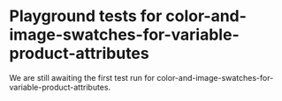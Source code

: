 # Playground tests for color-and-image-swatches-for-variable-product-attributes
We are still awaiting the first test run for color-and-image-swatches-for-variable-product-attributes.
